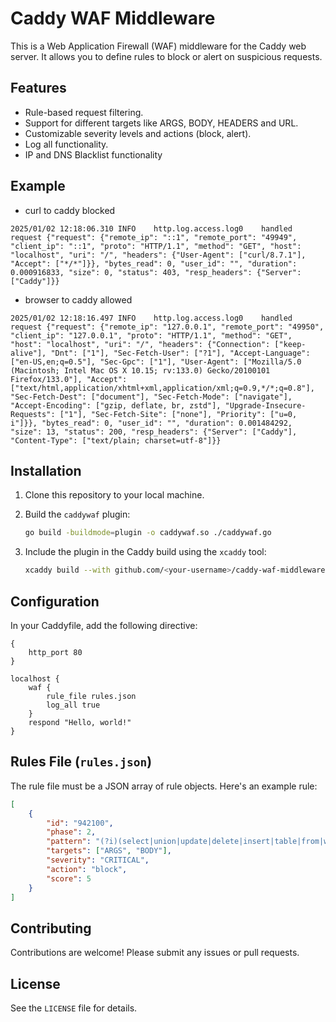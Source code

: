 # Caddy WAF Middleware

This is a Web Application Firewall (WAF) middleware for the Caddy web server. It allows you to define rules to block or alert on suspicious requests.

## Features

-   Rule-based request filtering.
-   Support for different targets like ARGS, BODY, HEADERS and URL.
-   Customizable severity levels and actions (block, alert).
-   Log all functionality.
-   IP and DNS Blacklist functionality
## Example

- curl to caddy blocked
  
```
2025/01/02 12:18:06.310 INFO    http.log.access.log0    handled request {"request": {"remote_ip": "::1", "remote_port": "49949", "client_ip": "::1", "proto": "HTTP/1.1", "method": "GET", "host": "localhost", "uri": "/", "headers": {"User-Agent": ["curl/8.7.1"], "Accept": ["*/*"]}}, "bytes_read": 0, "user_id": "", "duration": 0.000916833, "size": 0, "status": 403, "resp_headers": {"Server": ["Caddy"]}}
```

- browser to caddy allowed
  
```
2025/01/02 12:18:16.497 INFO    http.log.access.log0    handled request {"request": {"remote_ip": "127.0.0.1", "remote_port": "49950", "client_ip": "127.0.0.1", "proto": "HTTP/1.1", "method": "GET", "host": "localhost", "uri": "/", "headers": {"Connection": ["keep-alive"], "Dnt": ["1"], "Sec-Fetch-User": ["?1"], "Accept-Language": ["en-US,en;q=0.5"], "Sec-Gpc": ["1"], "User-Agent": ["Mozilla/5.0 (Macintosh; Intel Mac OS X 10.15; rv:133.0) Gecko/20100101 Firefox/133.0"], "Accept": ["text/html,application/xhtml+xml,application/xml;q=0.9,*/*;q=0.8"], "Sec-Fetch-Dest": ["document"], "Sec-Fetch-Mode": ["navigate"], "Accept-Encoding": ["gzip, deflate, br, zstd"], "Upgrade-Insecure-Requests": ["1"], "Sec-Fetch-Site": ["none"], "Priority": ["u=0, i"]}}, "bytes_read": 0, "user_id": "", "duration": 0.001484292, "size": 13, "status": 200, "resp_headers": {"Server": ["Caddy"], "Content-Type": ["text/plain; charset=utf-8"]}}
```

## Installation

1.  Clone this repository to your local machine.
2.  Build the `caddywaf` plugin:

    ```bash
    go build -buildmode=plugin -o caddywaf.so ./caddywaf.go
    ```
3.  Include the plugin in the Caddy build using the `xcaddy` tool:

    ```bash
    xcaddy build --with github.com/<your-username>/caddy-waf-middleware=/caddywaf.so
    ```

## Configuration

In your Caddyfile, add the following directive:

```caddyfile
{
    http_port 80
}

localhost {
    waf {
        rule_file rules.json
        log_all true
    }
    respond "Hello, world!"
}
```

## Rules File (`rules.json`)

The rule file must be a JSON array of rule objects. Here's an example rule:

```json
[
    {
        "id": "942100",
        "phase": 2,
        "pattern": "(?i)(select|union|update|delete|insert|table|from|where|drop|alter|exec)",
        "targets": ["ARGS", "BODY"],
        "severity": "CRITICAL",
        "action": "block",
        "score": 5
    }
]
```

## Contributing

Contributions are welcome! Please submit any issues or pull requests.

## License
See the `LICENSE` file for details.
